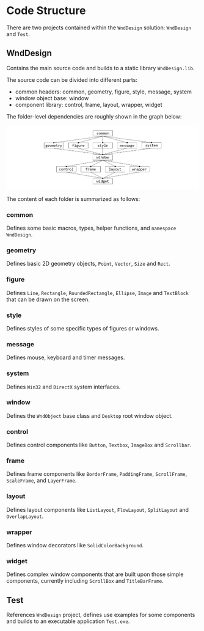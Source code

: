 # Code Structure

There are two projects contained within the `WndDesign` solution: `WndDesign` and `Test`.

## WndDesign

Contains the main source code and builds to a static library `WndDesign.lib`.

The source code can be divided into different parts:
- common headers: common, geometry, figure, style, message, system
- window object base: window
- component library: control, frame, layout, wrapper, widget

The folder-level dependencies are roughly shown in the graph below:

![](images/dependency.png)

The content of each folder is summarized as follows:

### common

Defines some basic macros, types, helper functions, and `namespace WndDesign`.

### geometry

Defines basic 2D geometry objects, `Point`, `Vector`, `Size` and `Rect`.

### figure

Defines `Line`, `Rectangle`, `RoundedRectangle`, `Ellipse`, `Image` and `TextBlock` that can be drawn on the screen.

### style

Defines styles of some specific types of figures or windows.

### message

Defines mouse, keyboard and timer messages.

### system

Defines `Win32` and `DirectX` system interfaces.

### window

Defines the `WndObject` base class and `Desktop` root window object.

### control

Defines control components like `Button`, `Textbox`, `ImageBox` and `Scrollbar`.

### frame

Defines frame components like `BorderFrame`, `PaddingFrame`, `ScrollFrame`, `ScaleFrame`, and `LayerFrame`.

### layout

Defines layout components like `ListLayout`, `FlowLayout`, `SplitLayout` and `OverlapLayout`.

### wrapper

Defines window decorators like `SolidColorBackground`.

### widget

Defines complex window components that are built upon those simple components, currently including `ScrollBox` and `TitleBarFrame`.

## Test

References `WndDesign` project, defines use examples for some components and builds to an executable application `Test.exe`.
